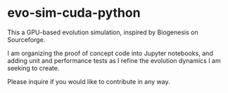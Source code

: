 # evo-sim-cuda-python

This a GPU-based evolution simulation, inspired by Biogenesis on Sourceforge.

I am organizing the proof of concept code into Jupyter notebooks, and adding unit and performance tests as I refine the evolution dynamics I am seeking to create.

Please inquire if you would like to contribute in any way.

